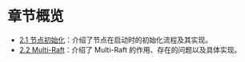 章节概览
===

* [2.1 节点初始化](2.1/initialization.md)：介绍了节点在启动时的初始化流程及其实现。
* [2.2 Multi-Raft](2.2/multi_raft.md)：介绍了 Multi-Raft 的作用、存在的问题以及具体实现。

